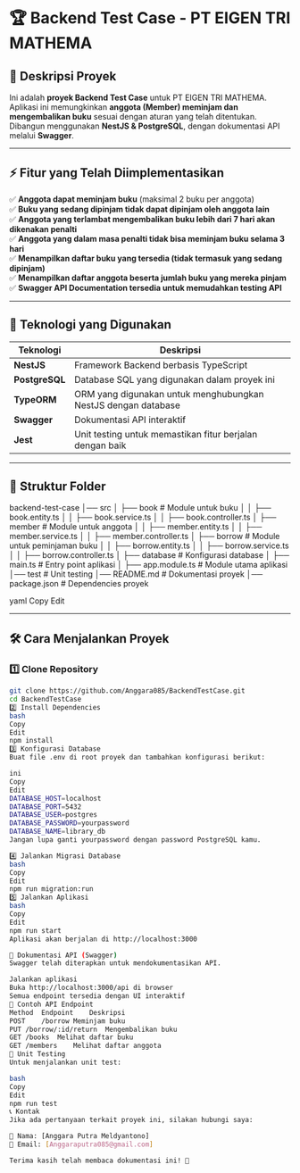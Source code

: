 # 🏆 Backend Test Case - PT EIGEN TRI MATHEMA

## 📌 Deskripsi Proyek

Ini adalah **proyek Backend Test Case** untuk PT EIGEN TRI MATHEMA.  
Aplikasi ini memungkinkan **anggota (Member) meminjam dan mengembalikan buku** sesuai dengan aturan yang telah ditentukan.  
Dibangun menggunakan **NestJS & PostgreSQL**, dengan dokumentasi API melalui **Swagger**.

---

## ⚡ Fitur yang Telah Diimplementasikan

✅ **Anggota dapat meminjam buku** (maksimal 2 buku per anggota)  
✅ **Buku yang sedang dipinjam tidak dapat dipinjam oleh anggota lain**  
✅ **Anggota yang terlambat mengembalikan buku lebih dari 7 hari akan dikenakan penalti**  
✅ **Anggota yang dalam masa penalti tidak bisa meminjam buku selama 3 hari**  
✅ **Menampilkan daftar buku yang tersedia (tidak termasuk yang sedang dipinjam)**  
✅ **Menampilkan daftar anggota beserta jumlah buku yang mereka pinjam**  
✅ **Swagger API Documentation tersedia untuk memudahkan testing API**

---

## 🚀 Teknologi yang Digunakan

| Teknologi      | Deskripsi                                                     |
| -------------- | ------------------------------------------------------------- |
| **NestJS**     | Framework Backend berbasis TypeScript                         |
| **PostgreSQL** | Database SQL yang digunakan dalam proyek ini                  |
| **TypeORM**    | ORM yang digunakan untuk menghubungkan NestJS dengan database |
| **Swagger**    | Dokumentasi API interaktif                                    |
| **Jest**       | Unit testing untuk memastikan fitur berjalan dengan baik      |

---

## 📂 Struktur Folder

backend-test-case │── src │ ├── book # Module untuk buku │ │ ├── book.entity.ts │ │ ├── book.service.ts │ │ ├── book.controller.ts │ ├── member # Module untuk anggota │ │ ├── member.entity.ts │ │ ├── member.service.ts │ │ ├── member.controller.ts │ ├── borrow # Module untuk peminjaman buku │ │ ├── borrow.entity.ts │ │ ├── borrow.service.ts │ │ ├── borrow.controller.ts │ ├── database # Konfigurasi database │ ├── main.ts # Entry point aplikasi │ ├── app.module.ts # Module utama aplikasi │── test # Unit testing │── README.md # Dokumentasi proyek │── package.json # Dependencies proyek

yaml
Copy
Edit

---

## 🛠️ Cara Menjalankan Proyek

### **1️⃣ Clone Repository**

```bash
git clone https://github.com/Anggara085/BackendTestCase.git
cd BackendTestCase
2️⃣ Install Dependencies
bash
Copy
Edit
npm install
3️⃣ Konfigurasi Database
Buat file .env di root proyek dan tambahkan konfigurasi berikut:

ini
Copy
Edit
DATABASE_HOST=localhost
DATABASE_PORT=5432
DATABASE_USER=postgres
DATABASE_PASSWORD=yourpassword
DATABASE_NAME=library_db
Jangan lupa ganti yourpassword dengan password PostgreSQL kamu.

4️⃣ Jalankan Migrasi Database
bash
Copy
Edit
npm run migration:run
5️⃣ Jalankan Aplikasi
bash
Copy
Edit
npm run start
Aplikasi akan berjalan di http://localhost:3000

🔗 Dokumentasi API (Swagger)
Swagger telah diterapkan untuk mendokumentasikan API.

Jalankan aplikasi
Buka http://localhost:3000/api di browser
Semua endpoint tersedia dengan UI interaktif
📌 Contoh API Endpoint
Method	Endpoint	Deskripsi
POST	/borrow	Meminjam buku
PUT	/borrow/:id/return	Mengembalikan buku
GET	/books	Melihat daftar buku
GET	/members	Melihat daftar anggota
🧪 Unit Testing
Untuk menjalankan unit test:

bash
Copy
Edit
npm run test
📞 Kontak
Jika ada pertanyaan terkait proyek ini, silakan hubungi saya:

👤 Nama: [Anggara Putra Meldyantono]
📧 Email: [Anggaraputra085@gmail.com]

Terima kasih telah membaca dokumentasi ini! 🚀
```
